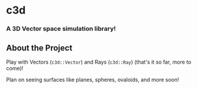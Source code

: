 # c3d

### A 3D Vector space simulation library!

## About the Project

Play with Vectors (`c3d::Vector`) and Rays (`c3d::Ray`) (that's it so far, more to come)!

Plan on seeing surfaces like planes, spheres, ovaloids, and more soon!

